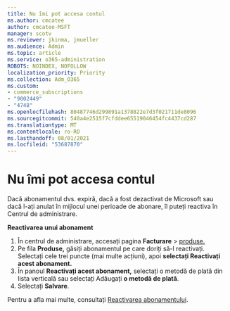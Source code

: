 ```yaml
---
title: Nu îmi pot accesa contul
ms.author: cmcatee
author: cmcatee-MSFT
manager: scotv
ms.reviewer: jkinma, jmueller
ms.audience: Admin
ms.topic: article
ms.service: o365-administration
ROBOTS: NOINDEX, NOFOLLOW
localization_priority: Priority
ms.collection: Adm_O365
ms.custom:
- commerce_subscriptions
- "9002449"
- "4748"
ms.openlocfilehash: 80487746d299891a1378822e7d3f021711de8096
ms.sourcegitcommit: 540a4e2515f7cfddee65519046454fc4437cd287
ms.translationtype: MT
ms.contentlocale: ro-RO
ms.lasthandoff: 08/01/2021
ms.locfileid: "53687870"
---
```

# <a name="unable-to-access-my-account"></a>Nu îmi pot accesa contul

Dacă abonamentul dvs. expiră, dacă a fost dezactivat de Microsoft sau dacă l-ați anulat în mijlocul unei perioade de abonare, îl puteți reactiva în Centrul de administrare.

**Reactivarea unui abonament**

1. În centrul de administrare, accesați pagina **Facturare**  >  [produse.](https://go.microsoft.com/fwlink/p/?linkid=842054)
2. Pe fila **Produse,** găsiți abonamentul pe care doriți să-l reactivați. Selectați cele trei puncte (mai multe acțiuni), apoi **selectați Reactivați acest abonament.**
3. În panoul **Reactivați acest abonament,** selectați o metodă de plată din lista verticală sau selectați Adăugați **o metodă de plată**.
4. Selectați **Salvare**.

Pentru a afla mai multe, consultați [Reactivarea abonamentului](/microsoft-365/commerce/subscriptions/reactivate-your-subscription).